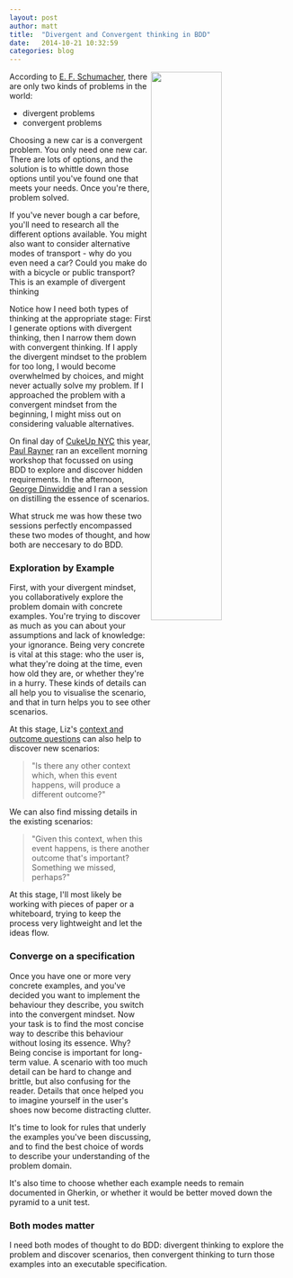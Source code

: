 ```yaml
---
layout: post
author: matt
title:  "Divergent and Convergent thinking in BDD"
date:   2014-10-21 10:32:59
categories: blog
---
```


<img src="{{ site.url }}/images/blog/divergent-convergent-thinking.png" style="float:right; width:50%">

According to [E. F. Schumacher](http://www.goodreads.com/book/show/313765.A_Guide_for_the_Perplexed), there are only two kinds of problems in the world:

- divergent problems
- convergent problems

Choosing a new car is a convergent problem. You only need one new car. There are lots of options, and the solution is to whittle down those options until you've found one that meets your needs. Once you're there, problem solved.

If you've never bough a car before, you'll need to research all the different options available. You might also want to consider alternative modes of transport - why do you even need a car? Could you make do with a bicycle or public transport? This is an example of divergent thinking

Notice how I need both types of thinking at the appropriate stage: First I generate options with divergent thinking, then I narrow them down with convergent thinking. If I apply the divergent mindset to the problem for too long, I would become overwhelmed by choices, and might never actually solve my problem. If I approached the problem with a convergent mindset from the beginning, I might miss out on considering valuable alternatives.

On final day of [CukeUp NYC][cukeup] this year, [Paul Rayner][paul] ran an excellent morning workshop that focussed on using BDD to explore and discover hidden requirements. In the afternoon, [George Dinwiddie][george] and I ran a session on distilling the essence of scenarios.

What struck me was how these two sessions perfectly encompassed these two modes of thought, and how both are neccesary to do BDD.

### Exploration by Example

First, with your divergent mindset, you collaboratively explore the problem domain with concrete examples. You're trying to discover as much as you can about your assumptions and lack of knowledge: your ignorance. Being very concrete is vital at this stage: who the user is, what they're doing at the time, even how old they are, or whether they're in a hurry. These kinds of details can all help you to visualise the scenario, and that in turn helps you to see other scenarios.

At this stage, Liz's [context and outcome questions](http://lizkeogh.com/2011/09/22/conversational-patterns-in-bdd/) can also help to discover new scenarios:

> "Is there any other context which, when this event happens, will produce a different outcome?"

We can also find missing details in the existing scenarios:

> "Given this context, when this event happens, is there another outcome that's important? Something we missed, perhaps?"

At this stage, I'll most likely be working with pieces of paper or a whiteboard, trying to keep the process very lightweight and let the ideas flow.

### Converge on a specification

Once you have one or more very concrete examples, and you've decided you want to implement the behaviour they describe, you switch into the convergent mindset. Now your task is to find the most concise way to describe this behaviour without losing its essence. Why? Being concise is important for long-term value. A scenario with too much detail can be hard to change and brittle, but also confusing for the reader. Details that once helped you to imagine yourself in the user's shoes now become distracting clutter.

It's time to look for rules that underly the examples you've been discussing, and to find the best choice of words to describe your understanding of the problem domain.

It's also time to choose whether each example needs to remain documented in Gherkin, or whether it would be better moved down the pyramid to a unit test.

### Both modes matter

I need both modes of thought to do BDD: divergent thinking to explore the problem and discover scenarios, then convergent thinking to turn those examples into an executable specification.

[george]: http://blog.gdinwiddie.com/
[paul]: http://www.virtual-genius.com/
[cukeup]: https://skillsmatter.com/conferences/1881-cukeup-nyc-2014#program

